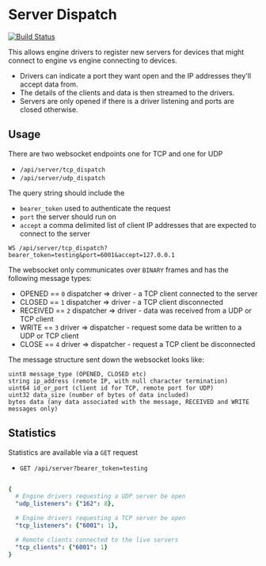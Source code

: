 # Server Dispatch

[![Build Status](https://travis-ci.org/aca-labs/crystal-engine-server-dispatch.svg?branch=master)](https://travis-ci.org/aca-labs/crystal-engine-server-dispatch)

This allows engine drivers to register new servers for devices that might connect to engine vs engine connecting to devices.

* Drivers can indicate a port they want open and the IP addresses they'll accept data from.
* The details of the clients and data is then streamed to the drivers.
* Servers are only opened if there is a driver listening and ports are closed otherwise.

## Usage

There are two websocket endpoints one for TCP and one for UDP

* `/api/server/tcp_dispatch`
* `/api/server/udp_dispatch`

The query string should include the

* `bearer_token` used to authenticate the request
* `port` the server should run on
* `accept` a comma delimited list of client IP addresses that are expected to connect to the server

```
WS /api/server/tcp_dispatch?bearer_token=testing&port=6001&accept=127.0.0.1
```

The websocket only communicates over `BINARY` frames and has the following message types:

* OPENED == `0` dispatcher => driver - a TCP client connected to the server
* CLOSED == `1` dispatcher => driver - a TCP client disconnected
* RECEIVED == `2` dispatcher => driver - data was received from a UDP or TCP client
* WRITE == `3` driver => dispatcher - request some data be written to a UDP or TCP client
* CLOSE == `4` driver => dispatcher - request a TCP client be disconnected

The message structure sent down the websocket looks like:

```
uint8 message_type (OPENED, CLOSED etc)
string ip_address (remote IP, with null character termination)
uint64 id_or_port (client id for TCP, remote port for UDP)
uint32 data_size (number of bytes of data included)
bytes data (any data associated with the message, RECEIVED and WRITE messages only)
```


## Statistics

Statistics are available via a `GET` request

* `GET /api/server?bearer_token=testing`

```yaml

{
  # Engine drivers requesting a UDP server be open
  "udp_listeners": {"162": 8},

  # Engine drivers requesting a TCP server be open
  "tcp_listeners": {"6001": 1},

  # Remote clients connected to the live servers
  "tcp_clients": {"6001": 1}
}

```
